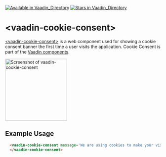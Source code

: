 [![Available in Vaadin_Directory](https://img.shields.io/vaadin-directory/v/vaadinvaadin-cookie-consent.svg)](https://vaadin.com/directory/component/vaadinvaadin-cookie-consent)
[![Stars in Vaadin_Directory](https://img.shields.io/vaadin-directory/stars/vaadinvaadin-cookie-consent.svg)](https://vaadin.com/directory/component/vaadinvaadin-cookie-consent)

# &lt;vaadin-cookie-consent&gt;

[&lt;vaadin-cookie-consent&gt;](https://vaadin.com/components/vaadin-cookie-consent) is a web component used for showing a cookie consent banner the first time a user visits the application. Cookie Consent is part of the [Vaadin components](https://vaadin.com/components).

[<img src="https://raw.githubusercontent.com/vaadin/vaadin-cookie-consent/master/screenshot.png" width="200" alt="Screenshot of vaadin-cookie-consent">](https://vaadin.com/components/vaadin-cookie-consent)

## Example Usage

```html
  <vaadin-cookie-consent message='We are using cookies to make your visit here awesome!'>
  </vaadin-cookie-consent>
```
